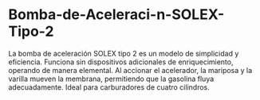 # Bomba-de-Aceleraci-n-SOLEX-Tipo-2
La bomba de aceleración SOLEX tipo 2 es un modelo de simplicidad y eficiencia. Funciona sin dispositivos adicionales de enriquecimiento, operando de manera elemental. Al accionar el acelerador, la mariposa y la varilla mueven la membrana, permitiendo que la gasolina fluya adecuadamente. Ideal para carburadores de cuatro cilindros.
